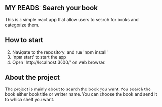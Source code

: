 ## MY READS: Search your book
This is a simple react app that allow users to search for books and categorize them.

## How to start

2. Navigate to the repository, and run 'npm install'
3. 'npm start' to start the app
4. Open 'http://localhost:3000/' on web browser.

## About the project
 The project is mainly about to search the book you want. You search the book either book title or writter name. You can choose the book and send it to which shelf you want.